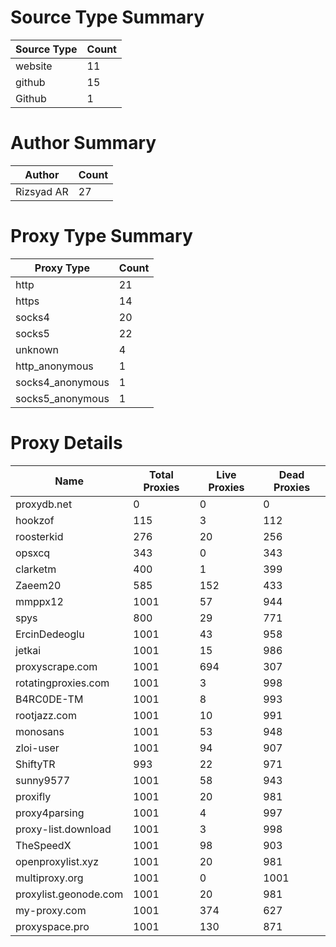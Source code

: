 # Source Type Summary

| Source Type | Count |
|-------------|-------|
| website | 11 |
| github | 15 |
| Github | 1 |


# Author Summary

| Author | Count |
|--------|-------|
| Rizsyad AR | 27 |


# Proxy Type Summary

| Proxy Type | Count |
|------------|-------|
| http | 21 |
| https | 14 |
| socks4 | 20 |
| socks5 | 22 |
| unknown | 4 |
| http_anonymous | 1 |
| socks4_anonymous | 1 |
| socks5_anonymous | 1 |


# Proxy Details

| Name | Total Proxies | Live Proxies | Dead Proxies |
|------|---------------|--------------|---------------|
| proxydb.net | 0 | 0 | 0 |
| hookzof | 115 | 3 | 112 |
| roosterkid | 276 | 20 | 256 |
| opsxcq | 343 | 0 | 343 |
| clarketm | 400 | 1 | 399 |
| Zaeem20 | 585 | 152 | 433 |
| mmppx12 | 1001 | 57 | 944 |
| spys | 800 | 29 | 771 |
| ErcinDedeoglu | 1001 | 43 | 958 |
| jetkai | 1001 | 15 | 986 |
| proxyscrape.com | 1001 | 694 | 307 |
| rotatingproxies.com | 1001 | 3 | 998 |
| B4RC0DE-TM | 1001 | 8 | 993 |
| rootjazz.com | 1001 | 10 | 991 |
| monosans | 1001 | 53 | 948 |
| zloi-user | 1001 | 94 | 907 |
| ShiftyTR | 993 | 22 | 971 |
| sunny9577 | 1001 | 58 | 943 |
| proxifly | 1001 | 20 | 981 |
| proxy4parsing | 1001 | 4 | 997 |
| proxy-list.download | 1001 | 3 | 998 |
| TheSpeedX | 1001 | 98 | 903 |
| openproxylist.xyz | 1001 | 20 | 981 |
| multiproxy.org | 1001 | 0 | 1001 |
| proxylist.geonode.com | 1001 | 20 | 981 |
| my-proxy.com | 1001 | 374 | 627 |
| proxyspace.pro | 1001 | 130 | 871 |
